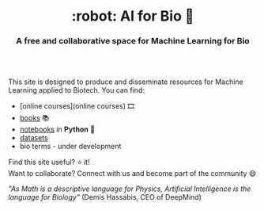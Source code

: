 <HTML><h1 align="center">:robot: AI for Bio 🧬</h1> 

<h3 align="center">A free and collaborative space for Machine Learning for Bio</h3>
<br>
<br> 
</HTML>

This site is designed to produce and disseminate resources for Machine Learning applied to Biotech. You can find:
- [online courses](online courses) 🎞️
- [books](books) 📚
- [notebooks](notebooks) in **Python** :snake:
- [datasets](datasets)
- bio terms - under development


Find this site useful? :star: it!  
Want to collaborate? Connect with us and become part of the community 😄

*"As Math is a descriptive language for Physics, Artificial Intelligence is the language for Biology"* (Demis Hassabis, CEO of DeepMind)

   

